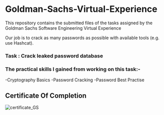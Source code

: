 # Goldman-Sachs-Virtual-Experience

This repository contains the submitted files of the tasks assigned by the Goldman Sachs Software Engineering Virtual Experience

Our job is to crack as many passwords as possible with available tools (e.g. use Hashcat).
### Task : Crack leaked password database

### The practical skills I gained from working on this task:-
-Cryptography Basics
-Password Cracking
-Password Best Practise


## Certificate Of Completion
![certificate_GS](https://github.com/ayushsondhiya/Goldman-Sachs-Virtual-Experience/assets/78423649/bc2e2f09-1c7a-46ed-b6ff-5fbf224babe7)
